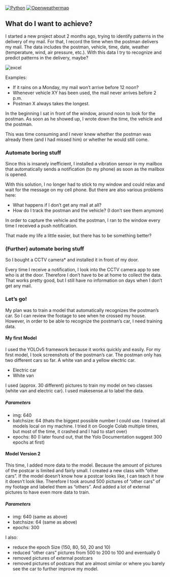 [![Python](https://img.shields.io/badge/Language-Python3.x-blue.svg?style=flat-square&logo=Python&logoColor=white)](https://www.python.org/) 
[![Openweathermap](https://img.shields.io/badge/API-Openweathermap-green.svg?style=flat-square)](https://openweathermap.org/) 

## What do I want to achieve?
I started a new project about 2 months ago, trying to identify patterns in the delivery of my mail. For that, I record the time when the postman delivers my mail.
The data includes the postman, vehicle, time, date, weather (temperature, wind, air pressure, etc.). With this data I try to recognize and predict patterns in the delivery, maybe?

![excel](https://user-images.githubusercontent.com/59144947/130101634-6f723c4c-28aa-4b7a-bad4-800eaf69e9b5.png)

Examples:
* If it rains on a Monday, my mail won’t arrive before 12 noon?
* Whenever vehicle XY has been used, the mail never arrives before 2 p.m.
* Postman X always takes the longest.


In the beginning I sat in front of the window, around noon to look for the postman. As soon as he showed up, I wrote down the time, the vehicle and the postman.

This was time consuming and I never knew whether the postman was already there (and I had missed him) or whether he would still come.

### Automate boring stuff
Since this is insanely inefficient, I installed a vibration sensor in my mailbox that automatically sends a notification (to my phone) as soon as the mailbox is opened.

With this solution, I no longer had to stick to my window and could relax and wait for the message on my cell phone.
But there are also various problems here:
* What happens if I don’t get any mail at all?
* How do I track the postman and the vehicle? (I don’t see them anymore)

In order to capture the vehicle and the postman, I ran to the window every time I received a push notification.

That made my life a little easier, but there has to be something better?

### (Further) automate boring stuff
So I bought a CCTV camera* and installed it in front of my door.

Every time I receive a notification, I look into the CCTV camera app to see who is at the door.
Therefore I don’t have to be at home to collect the data. That works pretty good, but I still have no information on days when I don’t get any mail.

### Let’s go!
My plan was to train a model that automatically recognizes the postman’s car. So I can review the footage to see when he crossed my house.
However, in order to be able to recognize the postman’s car, I need training data.

#### My first Model
I used the YOLOv5 framework because it works quickly and easily. For my first model, I took screenshots of the postman’s car. The postman only has two different cars so far. A white van and a yellow electric car.

* Electric car
* White van

I used (approx. 30 different) pictures to train my model on two classes (white van and electric car). I used makesense.ai to label the data.

##### Parameters
* img: 640 
* batchsize: 64 (thats the biggest possible number I could use. I trained all models local on my machine. I tried it on Google Colab multiple times, but most of the time, it crashed and I had to start over)
* epochs: 80 (I later found out, that the Yolo Documentation suggest 300 epochs at first)

#### Model Version 2
This time, I added more data to the model. Because the amount of pictures of the postcar is limited and fairly small. I created a new class with “other cars”. If the model doesn’t know how a postcar looks like, I can teach it how it doesn’t look like. Therefore I took around 500 pictures of “other cars” of my footage and labeled them as “others”. And added a lot of external pictures to have even more data to train.

##### Parameters
* img: 640 (same as above)
* batchsize: 64 (same as above)
* epochs: 300 

I also:
* reduce the epoch Size (150, 80, 50, 20 and 10)
* reduced “other cars” pictures from 500 to 200 to 100 and eventually 0
* removed pictures of external postcars
* removed pictures of postcars that are almost similar or where you barely see the car
to further improve my model.


